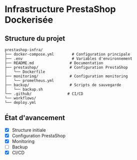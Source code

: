 # Infrastructure PrestaShop Dockerisée
## Structure du projet

```
prestashop-infra/
├── docker-compose.yml        # Configuration principale
├── .env                      # Variables d'environnement
├── README.md                # Documentation
├── prestashop/              # Configuration PrestaShop
│   └── Dockerfile
├── monitoring/              # Configuration monitoring
│   └── prometheus.yml
├── backup/                  # Scripts de sauvegarde
│   └── backup.sh
└── .github/                # CI/CD
└── workflows/
└── deploy.yml
```

## État d'avancement

- [x] Structure initiale
- [x] Configuration PrestaShop
- [x] Monitoring
- [ ] Backup
- [x] CI/CD
